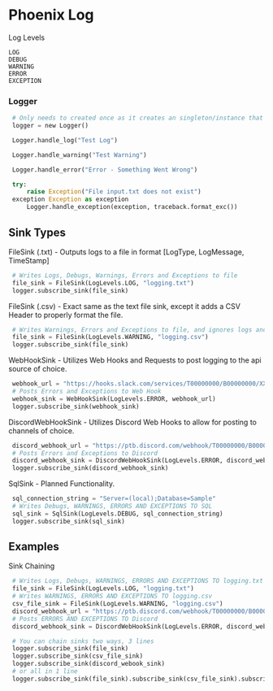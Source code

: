 # Phoenix Log


Log Levels

    LOG
    DEBUG
    WARNING
    ERROR
    EXCEPTION
### Logger
   ```py
    # Only needs to created once as it creates an singleton/instance that is accessable from anywhere
    logger = new Logger()
   ```
   
   ```py
    Logger.handle_log("Test Log")
   ```

   ```py
    Logger.handle_warning("Test Warning")
   ```

   ```py
    Logger.handle_error("Error - Something Went Wrong")
   ```


   ```py
    try:
        raise Exception("File input.txt does not exist")
    exception Exception as exception 
        Logger.handle_exception(exception, traceback.format_exc())
   ```

## Sink Types
FileSink (.txt) - Outputs logs to a file in format [LogType, LogMessage, TimeStamp]
   ```py
    # Writes Logs, Debugs, Warnings, Errors and Exceptions to file 
    file_sink = FileSink(LogLevels.LOG, "logging.txt")
    logger.subscribe_sink(file_sink)
   ```
FileSink (.csv) - Exact same as the text file sink, except it adds a CSV Header to properly format the file.
   ```py
    # Writes Warnings, Errors and Exceptions to file, and ignores logs and debugs
    file_sink = FileSink(LogLevels.WARNING, "logging.csv") 
    logger.subscribe_sink(file_sink)
  ```
 WebHookSink - Utilizes Web Hooks and Requests to post logging to the api source of choice.
   ```py
    webhook_url = "https://hooks.slack.com/services/T00000000/B00000000/XXXXXXXXXXXXXXXXXXXXXXXX"
    # Posts Errors and Exceptions to Web Hook
    webhook_sink = WebHookSink(LogLevels.ERROR, webhook_url)
    logger.subscribe_sink(webhook_sink)
   ```
 DiscordWebHookSink - Utilizes Discord Web Hooks to allow for posting to channels of choice.
   ```py
    discord_webhook_url = "https://ptb.discord.com/webhook/T00000000/B00000000/XXXXXXXXXXXXXXXXXXXXXXXX"
    # Posts Errors and Exceptions to Discord
    discord_webhook_sink = DiscordWebHookSink(LogLevels.ERROR, discord_webhook_url)
    logger.subscribe_sink(discord_webhook_sink)
  ```	
 SqlSink - Planned Functionality.
   ```py
    sql_connection_string = "Server=(local);Database=Sample"
    # Writes Debugs, WARNINGS, ERRORS AND EXCEPTIONS TO SQL
    sql_sink = SqlSink(LogLevels.DEBUG, sql_connection_string)
    logger.subscribe_sink(sql_sink)
  ```

## Examples
Sink Chaining
   ```py
    # Writes Logs, Debugs, WARNINGS, ERRORS AND EXCEPTIONS TO logging.txt
    file_sink = FileSink(LogLevels.LOG, "logging.txt")
    # Writes WARNINGS, ERRORS AND EXCEPTIONS TO logging.csv
    csv_file_sink = FileSink(LogLevels.WARNING, "logging.csv")
    discord_webhook_url = "https://ptb.discord.com/webhook/T00000000/B00000000/XXXXXXXXXXXXXXXXXXXXXXXX"
    # Posts ERRORS AND EXCEPTIONS TO Discord
    discord_webhook_sink = DiscordWebHookSink(LogLevels.ERROR, discord_webhook_url)

    # You can chain sinks two ways, 3 lines
    logger.subscribe_sink(file_sink)
    logger.subscribe_sink(csv_file_sink)
    logger.subscribe_sink(discord_webook_sink)
    # or all in 1 line
    logger.subscribe_sink(file_sink).subscribe_sink(csv_file_sink).subscribe_sink(discord_webook_sink)
  ```
